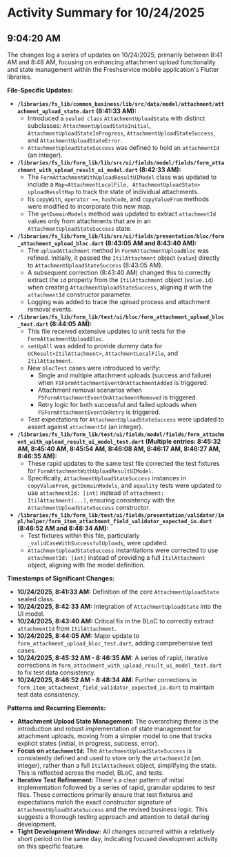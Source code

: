 # Activity Summary for 10/24/2025

## 9:04:20 AM
The changes log a series of updates on 10/24/2025, primarily between 8:41 AM and 8:48 AM, focusing on enhancing attachment upload functionality and state management within the Freshservice mobile application's Flutter libraries.

**File-Specific Updates:**

*   **`/libraries/fs_lib/common_business/lib/src/data/model/attachment/attachment_upload_state.dart` (8:41:33 AM):**
    *   Introduced a `sealed class` `AttachmentUploadState` with distinct subclasses: `AttachmentUploadStateInitial`, `AttachmentUploadStateInProgress`, `AttachmentUploadStateSuccess`, and `AttachmentUploadStateError`.
    *   `AttachmentUploadStateSuccess` was defined to hold an `attachmentId` (an integer).
*   **`/libraries/fs_lib/form_lib/lib/src/ui/fields/model/fields/form_attachment_with_upload_result_ui_model.dart` (8:42:33 AM):**
    *   The `FormAttachmentWithUploadResultUIModel` class was updated to include a `Map<AttachmentLocalFile, AttachmentUploadState> uploadResultMap` to track the state of individual attachments.
    *   Its `copyWith`, `operator ==`, `hashCode`, and `copyValueFrom` methods were modified to incorporate this new map.
    *   The `getDomainModels` method was updated to extract `attachmentId` values only from attachments that are in an `AttachmentUploadStateSuccess` state.
*   **`/libraries/fs_lib/form_lib/lib/src/ui/fields/presentation/bloc/form_attachment_upload_bloc.dart` (8:43:05 AM and 8:43:40 AM):**
    *   The `uploadAttachment` method in `FormAttachmentUploadBloc` was refined. Initially, it passed the `ItilAttachment` object (`value`) directly to `AttachmentUploadStateSuccess` (8:43:05 AM).
    *   A subsequent correction (8:43:40 AM) changed this to correctly extract the `id` property from the `ItilAttachment` object (`value.id`) when creating `AttachmentUploadStateSuccess`, aligning it with the `attachmentId` constructor parameter.
    *   Logging was added to trace the upload process and attachment removal events.
*   **`/libraries/fs_lib/form_lib/test/ui/bloc/form_attachment_upload_bloc_test.dart` (8:44:05 AM):**
    *   This file received extensive updates to unit tests for the `FormAttachmentUploadBloc`.
    *   `setUpAll` was added to provide dummy data for `UCResult<ItilAttachment>`, `AttachmentLocalFile`, and `ItilAttachment`.
    *   New `blocTest` cases were introduced to verify:
        *   Single and multiple attachment uploads (success and failure) when `FSFormAttachmentEventOnAttachmentAdded` is triggered.
        *   Attachment removal scenarios when `FSFormAttachmentEventOnAttachmentRemoved` is triggered.
        *   Retry logic for both successful and failed uploads when `FSFormAttachmentEventOnRetry` is triggered.
    *   Test expectations for `AttachmentUploadStateSuccess` were updated to assert against `attachmentId` (an integer).
*   **`/libraries/fs_lib/form_lib/test/ui/fields/model/fields/form_attachment_with_upload_result_ui_model_test.dart` (Multiple entries: 8:45:32 AM, 8:45:40 AM, 8:45:54 AM, 8:46:08 AM, 8:46:17 AM, 8:46:27 AM, 8:46:35 AM):**
    *   These rapid updates to the same test file corrected the test fixtures for `FormAttachmentWithUploadResultUIModel`.
    *   Specifically, `AttachmentUploadStateSuccess` instances in `copyValueFrom`, `getDomainModels`, and `equality` tests were updated to use `attachmentId: [int]` instead of `attachment: ItilAttachment(...)`, ensuring consistency with the `AttachmentUploadStateSuccess` constructor.
*   **`/libraries/fs_lib/form_lib/test/ui/fields/presentation/validator/impl/helper/form_item_attachment_field_validator_expected_io.dart` (8:46:52 AM and 8:48:34 AM):**
    *   Test fixtures within this file, particularly `_validCaseWithSuccessfulUploads`, were updated.
    *   `AttachmentUploadStateSuccess` instantiations were corrected to use `attachmentId: [int]` instead of providing a full `ItilAttachment` object, aligning with the model definition.

**Timestamps of Significant Changes:**

*   **10/24/2025, 8:41:33 AM:** Definition of the core `AttachmentUploadState` sealed class.
*   **10/24/2025, 8:42:33 AM:** Integration of `AttachmentUploadState` into the UI model.
*   **10/24/2025, 8:43:40 AM:** Critical fix in the BLoC to correctly extract `attachmentId` from `ItilAttachment`.
*   **10/24/2025, 8:44:05 AM:** Major update to `form_attachment_upload_bloc_test.dart`, adding comprehensive test cases.
*   **10/24/2025, 8:45:32 AM - 8:46:35 AM:** A series of rapid, iterative corrections in `form_attachment_with_upload_result_ui_model_test.dart` to fix test data consistency.
*   **10/24/2025, 8:46:52 AM - 8:48:34 AM:** Further corrections in `form_item_attachment_field_validator_expected_io.dart` to maintain test data consistency.

**Patterns and Recurring Elements:**

*   **Attachment Upload State Management:** The overarching theme is the introduction and robust implementation of state management for attachment uploads, moving from a simpler model to one that tracks explicit states (initial, in progress, success, error).
*   **Focus on `attachmentId`:** The `AttachmentUploadStateSuccess` is consistently defined and used to store only the `attachmentId` (an integer), rather than a full `ItilAttachment` object, simplifying the state. This is reflected across the model, BLoC, and tests.
*   **Iterative Test Refinement:** There's a clear pattern of initial implementation followed by a series of rapid, granular updates to test files. These corrections primarily ensure that test fixtures and expectations match the exact constructor signature of `AttachmentUploadStateSuccess` and the revised business logic. This suggests a thorough testing approach and attention to detail during development.
*   **Tight Development Window:** All changes occurred within a relatively short period on the same day, indicating focused development activity on this specific feature.